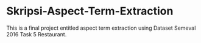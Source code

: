 # Skripsi-Aspect-Term-Extraction
This is a final project entitled aspect term extraction using Dataset Semeval 2016 Task 5 Restaurant.
